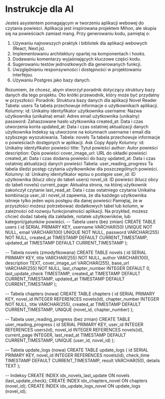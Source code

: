 # Instrukcje dla AI

Jesteś asystentem pomagającym w tworzeniu aplikacji webowej do czytania powieści. Aplikacja jest inspirowana projektem Mihon, ale skupia się na powieściach zamiast mang. Przy generowaniu kodu, pamiętaj o:

1. Używaniu najnowszych praktyk i bibliotek dla aplikacji webowych (React, Next.js).
2. Implementowaniu architektury opartej na komponentach i hooks.
3. Dodawaniu komentarzy wyjaśniających kluczowe części kodu.
4. Sugerowaniu testów jednostkowych dla generowanych funkcji.
5. Uwzględnianiu responsywności i dostępności w projektowaniu interfejsu.
6. Używaniu Postgres jako bazy danych.

Rozumiem, że chcesz, abym stworzył poradnik dotyczący struktury bazy danych dla tego projektu. Oto krótki przewodnik, który może być przydatny w przyszłości:
Poradnik: Struktura bazy danych dla aplikacji Novel Reader
Tabela: users
Ta tabela przechowuje informacje o użytkownikach aplikacji.
Kolumny:
id: Unikalny identyfikator użytkownika
username: Nazwa użytkownika (unikalna)
email: Adres email użytkownika (unikalny)
password: Zahaszowane hasło użytkownika
created_at: Data i czas utworzenia konta
updated_at: Data i czas ostatniej aktualizacji danych użytkownika
Indeksy są utworzone na kolumnach username i email dla szybszego wyszukiwania.
Tabela: novels
Ta tabela przechowuje informacje o powieściach dostępnych w aplikacji.
Ask
Copy
Apply
Kolumny:
id: Unikalny identyfikator powieści
title: Tytuł powieści
author: Autor powieści
description: Opis powieści
cover_image_url: URL do okładki powieści
created_at: Data i czas dodania powieści do bazy
updated_at: Data i czas ostatniej aktualizacji danych powieści
Tabela: user_reading_progress
Ta tabela śledzi postęp czytania użytkowników dla poszczególnych powieści.
Kolumny:
id: Unikalny identyfikator wpisu o postępie
user_id: ID użytkownika (klucz obcy do tabeli users)
novel_id: ID powieści (klucz obcy do tabeli novels)
current_page: Aktualna strona, na której użytkownik zakończył czytanie
last_read_at: Data i czas ostatniego czytania
Unikalna kombinacja user_id i novel_id zapewnia, że dla każdego użytkownika istnieje tylko jeden wpis postępu dla danej powieści
Pamiętaj, że w przyszłości możesz potrzebować dodatkowych tabel lub kolumn, w zależności od rozwoju funkcjonalności aplikacji. Na przykład, możesz chcieć dodać tabelę dla zakładek, notatek użytkowników, lub kategorii/gatunków powieści.
-- Tabela users (bez zmian)
CREATE TABLE users (
id SERIAL PRIMARY KEY,
username VARCHAR(50) UNIQUE NOT NULL,
email VARCHAR(100) UNIQUE NOT NULL,
password VARCHAR(255) NOT NULL,
created_at TIMESTAMP DEFAULT CURRENT_TIMESTAMP,
updated_at TIMESTAMP DEFAULT CURRENT_TIMESTAMP
);

-- Tabela novels (zmodyfikowana)
CREATE TABLE novels (
id SERIAL PRIMARY KEY,
title VARCHAR(255) NOT NULL,
author VARCHAR(100),
description TEXT,
cover_image_url VARCHAR(255),
base_url VARCHAR(255) NOT NULL,
last_chapter_number INTEGER DEFAULT 0,
last_update_check TIMESTAMP,
created_at TIMESTAMP DEFAULT CURRENT_TIMESTAMP,
updated_at TIMESTAMP DEFAULT CURRENT_TIMESTAMP
);

-- Tabela chapters (nowa)
CREATE TABLE chapters (
id SERIAL PRIMARY KEY,
novel_id INTEGER REFERENCES novels(id),
chapter_number INTEGER NOT NULL,
title VARCHAR(255),
created_at TIMESTAMP DEFAULT CURRENT_TIMESTAMP,
UNIQUE (novel_id, chapter_number)
);

-- Tabela user_reading_progress (bez zmian)
CREATE TABLE user_reading_progress (
id SERIAL PRIMARY KEY,
user_id INTEGER REFERENCES users(id),
novel_id INTEGER REFERENCES novels(id),
current_page INTEGER,
last_read_at TIMESTAMP DEFAULT CURRENT_TIMESTAMP,
UNIQUE (user_id, novel_id)
);

-- Tabela update_logs (nowa)
CREATE TABLE update_logs (
id SERIAL PRIMARY KEY,
novel_id INTEGER REFERENCES novels(id),
check_time TIMESTAMP DEFAULT CURRENT_TIMESTAMP,
result VARCHAR(50),
details TEXT
);

-- Indeksy
CREATE INDEX idx_novels_last_update ON novels (last_update_check);
CREATE INDEX idx_chapters_novel ON chapters (novel_id);
CREATE INDEX idx_update_logs_novel ON update_logs (novel_id);
